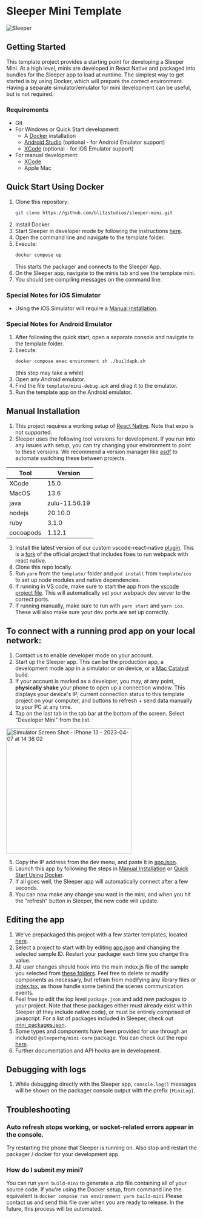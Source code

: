 # Sleeper Mini Template

![Sleeper](https://user-images.githubusercontent.com/61988202/223927288-c54734de-39f9-40c5-bb24-d1b193c9c374.png)

## Getting Started

This template project provides a starting point for developing a Sleeper Mini. At a high level, minis are developed in React Native and packaged into bundles for the Sleeper app to load at runtime. The simplest way to get started is by using Docker, which will prepare the correct environment. Having a separate simulator/emulator for mini development can be useful, but is not required.

### Requirements

- Git
- For Windows or Quick Start development:
  - A [Docker](https://docs.docker.com/get-docker/) installation
  - [Android Studio](https://developer.android.com/studio) (optional - for Android Emulator support)
  - [XCode](https://developer.apple.com/xcode/) (optional - for iOS Emulator support)
- For manual development:
  - [XCode](https://developer.apple.com/xcode/)
  - Apple Mac 

## Quick Start Using Docker

1. Clone this repository:
    ```sh
    git clone https://github.com/blitzstudios/sleeper-mini.git
    ```
2. Install Docker.
3. Start Sleeper in developer mode by following the instructions [here](#to-connect-with-a-running-prod-app-on-your-local-network).
4. Open the command line and navigate to the template folder.
5. Execute:
    ```sh
    docker compose up
    ```
    This starts the packager and connects to the Sleeper App.
8. On the Sleeper app, navigate to the minis tab and see the template mini.
9. You should see compiling messages on the command line.

### Special Notes for iOS Simulator

- Using the iOS Simulator will require a [Manual Installation](#manual-installation).

### Special Notes for Android Emulator

1. After following the quick start, open a separate console and navigate to the template folder.
2. Execute:
    ```sh
    docker compose exec environment sh ./buildapk.sh
    ```
    (this step may take a while)
3. Open any Android emulator.
4. Find the file `template/mini-debug.apk` and drag it to the emulator.
5. Run the template app on the Android emulator.


## Manual Installation

1. This project requires a working setup of [React Native](https://reactnative.dev/docs/getting-started-without-a-framework). Note that expo is not supported.
2. Sleeper uses the following tool versions for development. If you run into any issues with setup, you can try changing your environment to point to these versions. We recommend a version manager like [asdf](https://asdf-vm.com/) to automate switching these between projects.

| Tool | Version |
| --- | --- |
| XCode | 15.0 |
| MacOS | 13.6 |
| java | zulu-11.56.19 |
| nodejs | 20.10.0 |
| ruby | 3.1.0 |
| cocoapods | 1.12.1 |

3. Install the latest version of our custom vscode-react-native [plugin](https://github.com/blitzstudios/sleeper-mini/blob/main/template/dev_tools/vscode-react-native-3.3.0.vsix). This is a [fork](https://github.com/blitzstudios/vscode-react-native/commits/release/3.3) of the official project that includes fixes to run webpack with react native.
4. Clone this repo locally.
5. Run `yarn` from the `template/` folder and `pod install` from `template/ios` to set up node modules and native dependencies.
6. If running in VS code, make sure to start the app from the [vscode project file](https://github.com/blitzstudios/sleeper-mini/blob/main/template.code-workspace). This will automatically set your webpack dev server to the correct ports.
7. If running manually, make sure to run with `yarn start` and `yarn ios`. These will also make sure your dev ports are set up correctly.

## To connect with a running prod app on your local network:

1. Contact us to enable developer mode on your account.
2. Start up the Sleeper app. This can be the production app, a development mode app in a simulator or on device, or a [Mac Catalyst](https://apps.apple.com/us/app/sleeper-fantasy-sports/id987367543) build.
3. If your account is marked as a developer, you may, at any point, <b>physically shake</b> your phone to open up a connection window. This displays your device's IP, current connection status to this template project on your computer, and buttons to refresh + send data manually to your PC at any time.
4. Tap on the last tab in the tab bar at the bottom of the screen. Select "Developer Mini" from the list.

<img width="330" alt="Simulator Screen Shot - iPhone 13 - 2023-04-07 at 14 38 02" src="https://github.com/blitzstudios/sleeper-mini/assets/61988202/71607a24-14ad-45a2-a9b7-e70f32e02f53">

5. Copy the IP address from the dev menu, and paste it in [app.json](https://github.com/blitzstudios/sleeper-mini/blob/main/template/app.json).
6. Launch this app by following the steps in [Manual Installation](#Manual-Installation) or [Quick Start Using Docker](#quick-start-using-docker).
7. If all goes well, the Sleeper app will automatically connect after a few seconds.
8. You can now make any change you want in the mini, and when you hit the "refresh" button in Sleeper, the new code will update.

## Editing the app

1. We've prepackaged this project with a few starter templates, located [here](https://github.com/blitzstudios/sleeper-mini/tree/main/template/src).
2. Select a project to start with by editing [app.json](https://github.com/blitzstudios/sleeper-mini/blob/6938294b47fb4f764f9e5e70e8b7d00749f38b4e/template/app.json#L6) and changing the selected sample ID. Restart your packager each time you change this value.
3. All user changes should hook into the main index.js file of the sample you selected from [these folders](https://github.com/blitzstudios/sleeper-mini/tree/main/template/src). Feel free to delete or modify components as necessary, but refrain from modifying any library files or [index.tsx](https://github.com/blitzstudios/sleeper-mini/blob/main/template/index.tsx), as those handle some behind the scenes communication events.
4. Feel free to edit the top level `package.json` and add new packages to your project. Note that these packages either must already exist within Sleeper (if they include native code), or must be entirely comprised of javascript. For a list of packages included in Sleeper, check out [mini_packages.json](https://github.com/blitzstudios/sleeper-mini/blob/main/template/mini_packages.json).
5. Some types and components have been provided for use through an included `@sleeperhq/mini-core` package. You can check out the repo [here](https://github.com/blitzstudios/sleeper-mini-core).
6. Further documentation and API hooks are in development.

## Debugging with logs

1. While debugging directly with the Sleeper app, `console.log()` messages will be shown on the packager console output with the prefix `[MiniLog]`.

## Troubleshooting

### Auto refresh stops working, or socket-related errors appear in the console.
Try restarting the phone that Sleeper is running on. Also stop and restart the packager / docker for your development app.

### How do I submit my mini?
You can run `yarn build-mini` to generate a .zip file containing all of your source code.
If you're using the Docker setup, from command line the equivalent is `docker compose run environment yarn build-mini`
Please contact us and send this file over when you are ready to release. In the future, this process will be automated.
